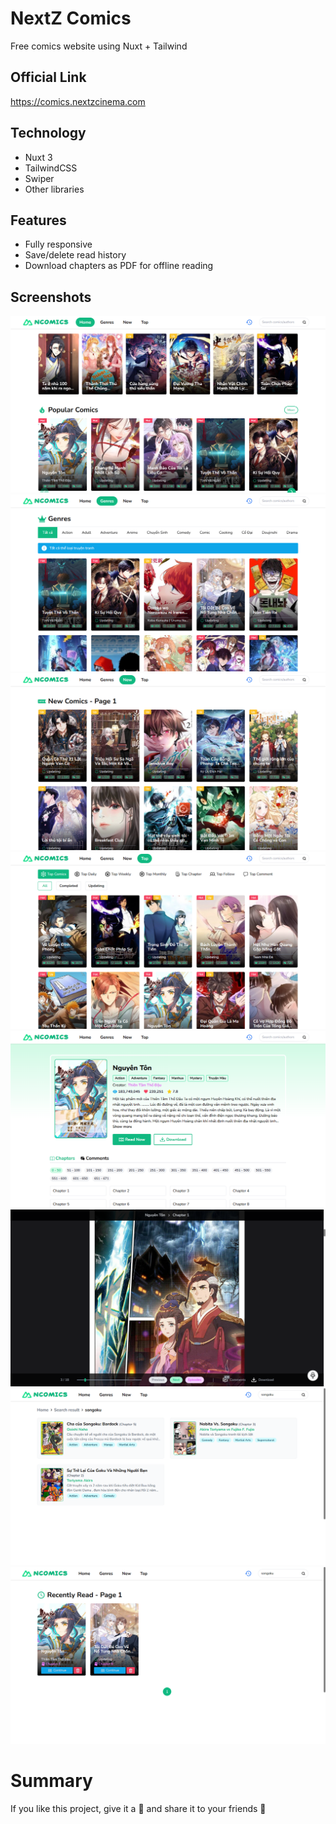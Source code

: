 # NextZ Comics

Free comics website using Nuxt + Tailwind

## Official Link

https://comics.nextzcinema.com

## Technology

- Nuxt 3
- TailwindCSS
- Swiper
- Other libraries

## Features

- Fully responsive
- Save/delete read history
- Download chapters as PDF for offline reading

## Screenshots

![Home](/assets/img/demo/home.png)
![Genres](/assets/img/demo/genres.png)
![New](/assets/img/demo/new.png)
![Top](/assets/img/demo/top.png)
![Detail](/assets/img/demo/detail.png)
![Chapter](/assets/img/demo/chapter.png)
![Search](/assets/img/demo/search.png)
![History](/assets/img/demo/history.png)

# Summary

If you like this project, give it a 🌟 and share it to your friends 💖

